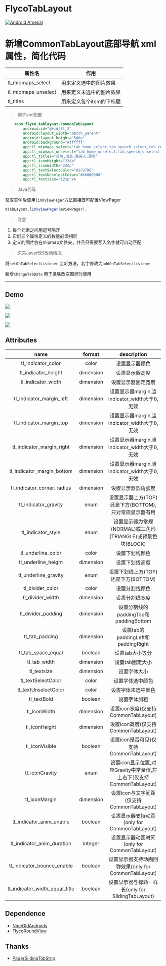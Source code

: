 # FlycoTabLayout
[![Android Arsenal](https://img.shields.io/badge/Android%20Arsenal-FlycoTabLayout-green.svg?style=true)](https://android-arsenal.com/details/1/2756)

# 新增CommonTabLayout底部导航 xml属性，简化代码
|属性名|作用|
|-|-|
|tl_mipmaps_select|用来定义选中的图片效果|
|tl_mipmaps_unselect|用来定义未选中的图片效果|
|tl_titles|用来定义每个item的下标题|

> 例子xml配置

``` xml
    <com.flyco.tablayout.CommonTabLayout
        android:id="@+id/tl_2"
        android:layout_width="match_parent"
        android:layout_height="54dp"
        android:background="#ffffff"
        app:tl_mipmaps_select="tab_home_select,tab_speech_select,tab_contact_select,tab_more_select"
        app:tl_mipmaps_unselect="tab_home_unselect,tab_speech_unselect,tab_contact_unselect,tab_more_unselect"
        app:tl_titles="首页,消息,联系人,更多"
        app:tl_iconHeight="23dp"
        app:tl_iconWidth="23dp"
        app:tl_textSelectColor="#2C97DE"
        app:tl_textUnselectColor="#66000000"
        app:tl_textsize="12sp"/>
```

> Java代码

获取实例后调用`linkViewPager`方法直接既可配置ViewPager
``` java
mTabLayout.linkViewPager(mViewPager);
```

> 注意

1. 每个元素之间用逗号隔开
2. 它们三个属性定义的数量必须相同
3. 定义的图片放在mipmap文件夹，并且只需要写入名字就可自动匹配

> 原来Java代码改动情况

将`setOnTabSelectListener` 监听方法，名字修改为`addOnTabSelectListener`

新增`changeTabData` 用于换肤改变图标时使用

---

## Demo
![](https://github.com/H07000223/FlycoTabLayout/blob/master/preview_1.gif)

![](https://github.com/H07000223/FlycoTabLayout/blob/master/preview_2.gif)

![](https://github.com/H07000223/FlycoTabLayout/blob/master/preview_3.gif)

## Attributes

|name|format|description|
|:---:|:---:|:---:|
| tl_indicator_color | color |设置显示器颜色
| tl_indicator_height | dimension |设置显示器高度
| tl_indicator_width | dimension |设置显示器固定宽度
| tl_indicator_margin_left | dimension |设置显示器margin,当indicator_width大于0,无效
| tl_indicator_margin_top | dimension |设置显示器margin,当indicator_width大于0,无效
| tl_indicator_margin_right | dimension |设置显示器margin,当indicator_width大于0,无效
| tl_indicator_margin_bottom | dimension |设置显示器margin,当indicator_width大于0,无效 
| tl_indicator_corner_radius | dimension |设置显示器圆角弧度
| tl_indicator_gravity | enum |设置显示器上方(TOP)还是下方(BOTTOM),只对常规显示器有用
| tl_indicator_style | enum |设置显示器为常规(NORMAL)或三角形(TRIANGLE)或背景色块(BLOCK)
| tl_underline_color | color |设置下划线颜色
| tl_underline_height | dimension |设置下划线高度
| tl_underline_gravity | enum |设置下划线上方(TOP)还是下方(BOTTOM)
| tl_divider_color | color |设置分割线颜色
| tl_divider_width | dimension |设置分割线宽度
| tl_divider_padding |dimension| 设置分割线的paddingTop和paddingBottom
| tl_tab_padding |dimension| 设置tab的paddingLeft和paddingRight
| tl_tab_space_equal |boolean| 设置tab大小等分
| tl_tab_width |dimension| 设置tab固定大小
| tl_textsize |dimension| 设置字体大小
| tl_textSelectColor |color| 设置字体选中颜色
| tl_textUnselectColor |color| 设置字体未选中颜色
| tl_textBold |boolean| 设置字体加粗
| tl_iconWidth |dimension| 设置icon宽度(仅支持CommonTabLayout)
| tl_iconHeight |dimension|设置icon高度(仅支持CommonTabLayout)
| tl_iconVisible |boolean| 设置icon是否可见(仅支持CommonTabLayout)
| tl_iconGravity |enum| 设置icon显示位置,对应Gravity中常量值,左上右下(仅支持CommonTabLayout)
| tl_iconMargin |dimension| 设置icon与文字间距(仅支持CommonTabLayout)
| tl_indicator_anim_enable |boolean| 设置显示器支持动画(only for CommonTabLayout)
| tl_indicator_anim_duration |integer| 设置显示器动画时间(only for CommonTabLayout)
| tl_indicator_bounce_enable |boolean| 设置显示器支持动画回弹效果(only for CommonTabLayout)
| tl_indicator_width_equal_title |boolean| 设置显示器与标题一样长(only for SlidingTabLayout)

## Dependence
*   [NineOldAndroids](https://github.com/JakeWharton/NineOldAndroids)
*   [FlycoRoundView](https://github.com/H07000223/FlycoRoundView)

## Thanks
*   [PagerSlidingTabStrip](https://github.com/jpardogo/PagerSlidingTabStrip)
